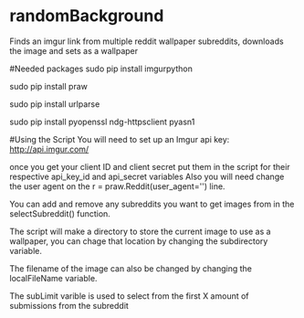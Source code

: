 # randomBackground
Finds an imgur link from multiple reddit wallpaper subreddits, downloads the image and sets as a wallpaper

#Needed packages
sudo pip install imgurpython 

sudo pip install praw

sudo pip install urlparse

sudo pip install pyopenssl ndg-httpsclient pyasn1

#Using the Script
You will need to set up an Imgur api key:
http://api.imgur.com/

once you get your client ID and client secret put them in the script for their respective api_key_id and api_secret variables
Also you will need change the user agent on the r = praw.Reddit(user_agent='') line.

You can add and remove any subreddits you want to get images from in the selectSubreddit() function.

The script will make a directory to store the current image to use as a wallpaper, you can chage that location by changing the subdirectory variable. 

The filename of the image can also be changed by changing the localFileName variable.

The subLimit varible is used to select from the first X amount of submissions from the subreddit
